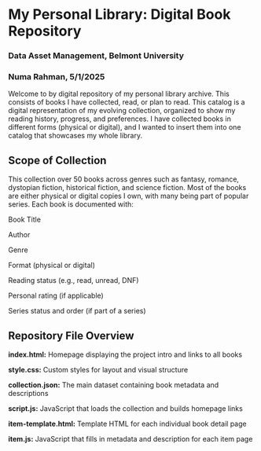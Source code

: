 # My Personal Library: Digital Book Repository
### Data Asset Management, Belmont University
### Numa Rahman, 5/1/2025

Welcome to by digital repository of my personal library archive. This consists of books I have collected, read, or plan to read. This catalog is a digital representation of my evolving collection, organized to show my reading history, progress, and preferences. I have collected books in different forms (physical or digital), and I wanted to insert them into one catalog that showcases my whole library.

## Scope of Collection

This collection over 50 books across genres such as fantasy, romance, dystopian fiction, historical fiction, and science fiction. Most of the books are either physical or digital copies I own, with many being part of popular series. Each book is documented with:

Book Title

Author

Genre

Format (physical or digital)

Reading status (e.g., read, unread, DNF)

Personal rating (if applicable)

Series status and order (if part of a series)

## Repository File Overview

<b>index.html:</b> Homepage displaying the project intro and links to all books

<b>style.css:</b> Custom styles for layout and visual structure

<b>collection.json:</b> The main dataset containing book metadata and descriptions

<b>script.js:</b> JavaScript that loads the collection and builds homepage links

<b>item-template.html:</b> Template HTML for each individual book detail page

<b>item.js:</b> JavaScript that fills in metadata and description for each item page

